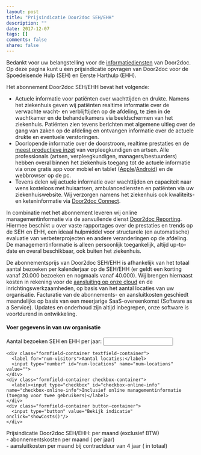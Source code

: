 ```yaml
---
layout: post
title: "Prijsindicatie Door2doc SEH/EHH"
description: ""
date: 2017-12-07
tags: []
comments: false
share: false
---
```


Bedankt voor uw belangstelling voor de [informatiediensten](http://docs.door2doc.com/2017-12-09/Door2doc/) van Door2doc. Op deze pagina kunt u een prijsindicatie opvragen van Door2doc voor de Spoedeisende Hulp (SEH) en Eerste Harthulp (EHH).

Het abonnement Door2doc SEH/EHH bevat het volgende:
* Actuele informatie voor patiënten over wachttijden en drukte. Namens het ziekenhuis geven wij patiënten realtime informatie over de verwachte wacht- en verblijftijden op de afdeling, te zien in de wachtkamer en de behandelkamers via beeldschermen van het ziekenhuis. Patiënten zien tevens berichten met algemene uitleg over de gang van zaken op de afdeling en ontvangen informatie over de actuele drukte en eventuele verstoringen.
* Doorlopende informatie over de doorstroom, realtime prestaties en de [meest productieve inzet](http://docs.door2doc.com/2017-12-08/Grip-op-werkdruk/) van verpleegkundigen en artsen. Alle professionals (artsen, verpleegkundigen, managers/bestuurders) hebben overal binnen het ziekenhuis toegang tot de actuele informatie via onze gratis app voor mobiel en tablet ([Apple](https://itunes.apple.com/nl/app/door2doc/id1237548513?mt=8)/[Android](https://play.google.com/store/apps/details?id=com.door2doc.app)) en de webbrowser op de pc.
* Tevens delen wij actuele informatie over wachttijden en capaciteit naar wens kosteloos met huisartsen, ambulancediensten en patiënten via uw ziekenhuiswebsite. Wij verzorgen namens het ziekenhuis ook kwaliteits- en keteninformatie via [Door2doc Connect](http://docs.door2doc.com/2017-12-05/Door2doc-Connect).

In combinatie met het abonnement leveren wij online managementinformatie via de aanvullende dienst [Door2doc Reporting](http://docs.door2doc.com/2017-12-04/Door2doc-Reporting). Hiermee beschikt u over vaste rapportages over de prestaties en trends op de SEH en EHH, een ideaal hulpmiddel voor structurele (en automatische) evaluatie van verbeterprojecten en andere veranderingen op de afdeling. De managementinformatie is alleen persoonlijk toegankelijk, altijd up-to-date en overal beschikbaar, ook buiten het ziekenhuis.

De abonnementsprijs van Door2doc SEH/EHH is afhankelijk van het totaal aantal bezoeken per kalenderjaar op de SEH/EHH (er geldt een korting vanaf 20.000 bezoeken en nogmaals vanaf 40.000). Wij brengen hiernaast kosten in rekening voor de [aansluiting op onze cloud](http://docs.door2doc.com/2017-12-06/aansluitinformatie/) en de inrichtingswerkzaamheden, op basis van het aantal locaties van uw organisatie. Facturatie van de abonnements- en aansluitkosten geschiedt maandelijks op basis van een meerjarige SaaS-overeenkomst (Software as a Service). Updates en onderhoud zijn altijd inbegrepen, onze software is voortdurend in ontwikkeling.

#### Voer gegevens in van uw organisatie
<p>

  <form action="" id="kosten-indicatie">
    <div class="formfield-container textfield-container">
      <label for="num-visitors">Aantal bezoeken SEH en EHH per jaar:</label>
      <input type="number" id="num-visitors" name="num-visitors" value="">
    </div>
  
    <div class="formfield-container textfield-container">
      <label for="num-visitors">Aantal locaties:</label>
      <input type="number" id="num-locations" name="num-locations" value="">
    </div>
    <div class="formfield-container checkbox-container">
      <label><input type="checkbox" id="checkbox-online-info" name="checkbox-online-info">Inclusief online managementinformatie (toegang voor twee gebruikers)</label>
    </div>
    <div class="formfield-container button-container">
      <input type="button" value="Bekijk indicatie" onclick="showCosts()"/>
    </div>
  </form>
  
  <div id="kosten-indicatie-result">
    <div class="result-container">
      <span>Prijsindicatie Door2doc SEH/EHH: </span><strong class="result" id="resultTotalMonth"></strong> per maand (exclusief BTW)<br>
      <span>- abonnementskosten </span><span class="result" id="resultMonth"></span><span> per maand (</span><span class="result" id="result"></span><span> per jaar)</span><br>
      <span>- aansluitkosten </span><span class="result" id="connectionFeeMonth"></span><span> per maand bij contractduur van 4 jaar (</span><span class="result" id="connectionFee"></span><span> in totaal)</span>
    </div>
  </div>
  
  <script>
      document.getElementById("kosten-indicatie").addEventListener("keypress", function(ev) {
          if (ev.keyCode == 13) {
              showCosts();
          }
      });
  
      function numberWithCommas(x) {
          return x.toString().replace(/\B(?=(\d{3})+(?!\d))/g, ".");
      }
  
      //  reductie 40% bij aantal > 40k, 20% bij aantal tussen 20-40k
      function calculateCosts(numVisitors, numLocations, oi) {
  
          var rate = .75,
              feeBasic = 12450,
              feeNext = 6000,
              feeOI = 1800,
              price = 0,
              connectionFee = 0,
              connectionFeeOI = 5500,
              limitVisitors_1 = 20000,
              limitVisitors_2 = 40000,
              oi_included = oi;
  
  
  
          if ( numVisitors > limitVisitors_2 ){
  
              price = parseInt(numVisitors - limitVisitors_2) * rate * (1-0.4) + limitVisitors_1 * rate * (1.8);
  
          } else if (numVisitors > limitVisitors_1) {
  
              price = parseInt(numVisitors - limitVisitors_1) * rate * (1-0.2) + limitVisitors_1 * rate;
  
          } else {
  
              price = numVisitors * rate;
  
          }
  
          if(numLocations > 1) {
  
              connectionFee = feeBasic + (numLocations - 1) * feeNext;
  
          } else {
  
              connectionFee = feeBasic;
  
          }
  
          if(oi_included) {
              price += feeOI;
              connectionFee += connectionFeeOI;
          }
  
          return ({"price":price, "connectionFee":connectionFee});
      }
  
      function showCosts() {
  
          var inputVisitors = parseInt(document.getElementById('num-visitors').value),
              inputLocations = parseInt(document.getElementById('num-locations').value),
              online_info_included = Boolean(document.getElementById('checkbox-online-info').checked);
  
          if (inputVisitors == "") {
              inputVisitors = 0;
          }
  
          if (inputLocations == "") {
              inputLocations = 0;
          }
  
          var result = calculateCosts(parseInt(inputVisitors), parseInt(inputLocations), online_info_included),
              unit = '€',
              cents = ',-';
  
          document.getElementById('result').textContent        = unit + " " + numberWithCommas(parseInt(result.price)) + cents;
          document.getElementById('resultMonth').textContent   = unit + " " + numberWithCommas(parseInt(result.price / 12)) + cents;
          document.getElementById('connectionFeeMonth').textContent  = unit + " " + numberWithCommas(parseInt(result.connectionFee / 48)) + cents;
          document.getElementById('connectionFee').textContent  = unit + " " + numberWithCommas(parseInt(result.connectionFee)) + cents;
          document.getElementById('resultTotalMonth').textContent        = unit + " " + numberWithCommas(parseInt(result.price / 12 + result.connectionFee / 48)) + cents;
  
          var resultContainer = document.getElementById('kosten-indicatie-result');
  
          if (resultContainer) {
              resultContainer.className = 'show';
          }
      }
  
  </script>

